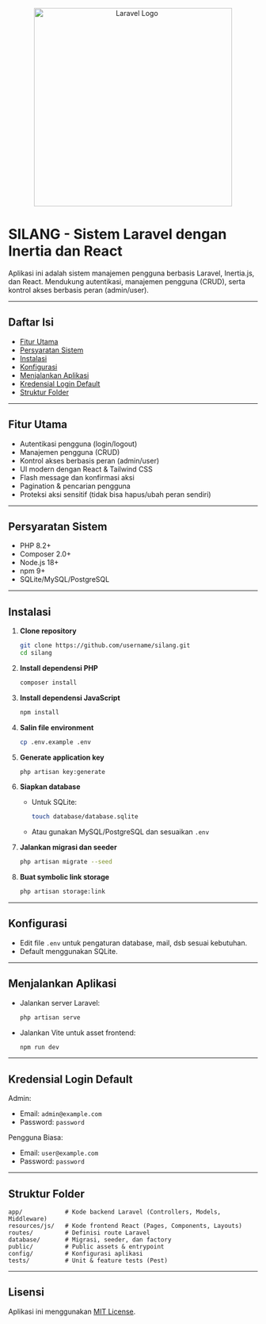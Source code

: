 <p align="center"><a href="https://laravel.com" target="_blank"><img src="https://raw.githubusercontent.com/laravel/art/master/logo-lockup/5%20SVG/2%20CMYK/1%20Full%20Color/laravel-logolockup-cmyk-red.svg" width="400" alt="Laravel Logo"></a></p>

# SILANG - Sistem Laravel dengan Inertia dan React

Aplikasi ini adalah sistem manajemen pengguna berbasis Laravel, Inertia.js, dan React. Mendukung autentikasi, manajemen pengguna (CRUD), serta kontrol akses berbasis peran (admin/user).

---

## Daftar Isi

- [Fitur Utama](#fitur-utama)
- [Persyaratan Sistem](#persyaratan-sistem)
- [Instalasi](#instalasi)
- [Konfigurasi](#konfigurasi)
- [Menjalankan Aplikasi](#menjalankan-aplikasi)
- [Kredensial Login Default](#kredensial-login-default)
- [Struktur Folder](#struktur-folder)

---

## Fitur Utama

- Autentikasi pengguna (login/logout)
- Manajemen pengguna (CRUD)
- Kontrol akses berbasis peran (admin/user)
- UI modern dengan React & Tailwind CSS
- Flash message dan konfirmasi aksi
- Pagination & pencarian pengguna
- Proteksi aksi sensitif (tidak bisa hapus/ubah peran sendiri)

---

## Persyaratan Sistem

- PHP 8.2+
- Composer 2.0+
- Node.js 18+
- npm 9+
- SQLite/MySQL/PostgreSQL

---

## Instalasi

1. **Clone repository**
    ```bash
    git clone https://github.com/username/silang.git
    cd silang
    ```

2. **Install dependensi PHP**
    ```bash
    composer install
    ```

3. **Install dependensi JavaScript**
    ```bash
    npm install
    ```

4. **Salin file environment**
    ```bash
    cp .env.example .env
    ```

5. **Generate application key**
    ```bash
    php artisan key:generate
    ```

6. **Siapkan database**
    - Untuk SQLite:
        ```bash
        touch database/database.sqlite
        ```
    - Atau gunakan MySQL/PostgreSQL dan sesuaikan `.env`

7. **Jalankan migrasi dan seeder**
    ```bash
    php artisan migrate --seed
    ```

8. **Buat symbolic link storage**
    ```bash
    php artisan storage:link
    ```

---

## Konfigurasi

- Edit file `.env` untuk pengaturan database, mail, dsb sesuai kebutuhan.
- Default menggunakan SQLite.

---

## Menjalankan Aplikasi

- Jalankan server Laravel:
    ```bash
    php artisan serve
    ```
- Jalankan Vite untuk asset frontend:
    ```bash
    npm run dev
    ```

---

## Kredensial Login Default

Admin:
- Email: `admin@example.com`
- Password: `password`

Pengguna Biasa:
- Email: `user@example.com`
- Password: `password`

---

## Struktur Folder

```
app/            # Kode backend Laravel (Controllers, Models, Middleware)
resources/js/   # Kode frontend React (Pages, Components, Layouts)
routes/         # Definisi route Laravel
database/       # Migrasi, seeder, dan factory
public/         # Public assets & entrypoint
config/         # Konfigurasi aplikasi
tests/          # Unit & feature tests (Pest)
```

---

## Lisensi

Aplikasi ini menggunakan [MIT License](https://opensource.org/licenses/MIT).
